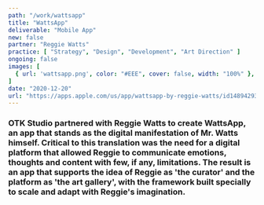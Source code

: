 ```yaml
---
path: "/work/wattsapp"
title: "WattsApp"
deliverable: "Mobile App"
new: false
partner: "Reggie Watts"
practice: [ "Strategy", "Design", "Development", "Art Direction" ]
ongoing: false
images: [
  { url: 'wattsapp.png', color: "#EEE", cover: false, width: "100%" },
]
date: "2020-12-20"
url: "https://apps.apple.com/us/app/wattsapp-by-reggie-watts/id1489429381?ls=1"
---
```


### OTK Studio partnered with Reggie Watts to create WattsApp, an app that stands as the digital manifestation of Mr. Watts himself. Critical to this translation was the need for a digital platform that allowed Reggie to communicate emotions, thoughts and content with few, if any, limitations. The result is an app that supports the idea of Reggie as 'the curator' and the platform as 'the art gallery', with the framework built specially to scale and adapt with Reggie's imagination.
